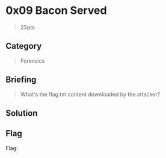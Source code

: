 # 0x09 Bacon Served
> 25pts

## Category
> Forensics

## Briefing
> What's the flag.txt content downloaded by the attacker?

## Solution


## Flag
Flag: ` `